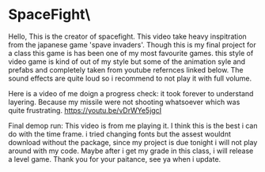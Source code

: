 # SpaceFight\

Hello, This is the creator of spacefight. This video take heavy inspitration from the japanese game 'spave invaders'. Though this is my final project for a class this game is has been one of my most favourite games.
this style of video game is kind of out of my style but some of the animation syle and prefabs and completely taken from youtube refernces linked below. The sound effects are quite loud so i recommend to not play it with full volume. 

Here is a video of me doign a progress check: it took forever to understand layering. Because my missile were not shooting whatsoever which was quite frustrating. 
https://youtu.be/vDrWYe5jgcI


Final demop run: This video is from me playing it. I think this is the best i can do with the time frame. i tried changing fonts but the assest wouldnt download without the package, since my project is due tonight i will not play around with my code. Maybe after i get my grade in this class, i will release a level game. Thank you for your paitance, see ya when i update. 
